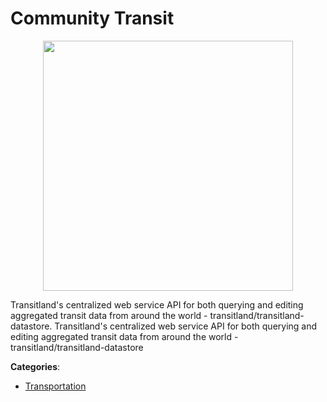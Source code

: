 # Community Transit
<p align="center">
    <img width="400" src="https://raw.githubusercontent.com/apis-list/apis-list/apis/community-transit/logo_256x256.png" />
</p>

Transitland's centralized web service API for both querying and editing aggregated transit data from around the world - transitland/transitland-datastore. Transitland's centralized web service API for both querying and editing aggregated transit data from around the world - transitland/transitland-datastore



**Categories**:
- [Transportation](https://github.com/apis-list/apis-list#transportation)




